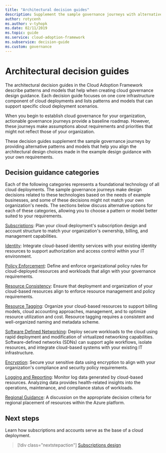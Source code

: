 ```yaml
---
title: "Architectural decision guides"
description: Supplement the sample governance journeys with alternative patterns and models to help customize your cloud governance design guidance. 
author: rotycenh
ms.author: v-tyhopk
ms.date: 02/11/2019
ms.topic: guide
ms.service: cloud-adoption-framework
ms.subservice: decision-guide
ms.custom: governance
---
```


# Architectural decision guides

The architectural decision guides in the Cloud Adoption Framework describe patterns and models that help when creating cloud governance design guidance. Each decision guide focuses on one core infrastructure component of cloud deployments and lists patterns and models that can support specific cloud deployment scenarios.

When you begin to establish cloud governance for your organization, actionable governance journeys provide a baseline roadmap. However, these journeys make assumptions about requirements and priorities that might not reflect those of your organization.

These decision guides supplement the sample governance journeys by providing alternative patterns and models that help you align the architectural design choices made in the example design guidance with your own requirements.

## Decision guidance categories

Each of the following categories represents a foundational technology of all cloud deployments. The sample governance journeys make design decisions related to these technologies based on the needs of example businesses, and some of these decisions might not match your own organization's needs. The sections below discuss alternative options for each of these categories, allowing you to choose a pattern or model better suited to your requirements.

[Subscriptions](./subscriptions/index.md): Plan your cloud deployment's subscription design and account structure to match your organization's ownership, billing, and management capabilities.

[Identity](./identity/index.md): Integrate cloud-based identity services with your existing identity resources to support authorization and access control within your IT environment.

[Policy Enforcement](./policy-enforcement/index.md): Define and enforce organizational policy rules for cloud-deployed resources and workloads that align with your governance requirements.

[Resource Consistency](./resource-consistency/index.md): Ensure that deployment and organization of your cloud-based resources align to enforce resource management and policy requirements.

[Resource Tagging](./resource-tagging/index.md): Organize your cloud-based resources to support billing models, cloud accounting approaches, management, and to optimize resource utilization and cost. Resource tagging requires a consistent and well-organized naming and metadata scheme.

[Software Defined Networking](./software-defined-network/index.md): Deploy secure workloads to the cloud using rapid deployment and modification of virtualized networking capabilities. Software-defined networks (SDNs) can support agile workflows, isolate resources, and integrate cloud-based systems with your existing IT infrastructure.

[Encryption](./encryption/index.md): Secure your sensitive data using encryption to align with your organization's compliance and security policy requirements.

[Logging and Reporting](./logging-and-reporting/index.md): Monitor log data generated by cloud-based resources. Analyzing data provides health-related insights into the operations, maintenance, and compliance status of workloads.

[Regional Guidance](./regions/index.md): A discussion on the appropriate decision criteria for regional placement of resources within the Azure platform.

## Next steps

Learn how subscriptions and accounts serve as the base of a cloud deployment.

> [!div class="nextstepaction"]
> [Subscriptions design](./subscriptions/index.md)
